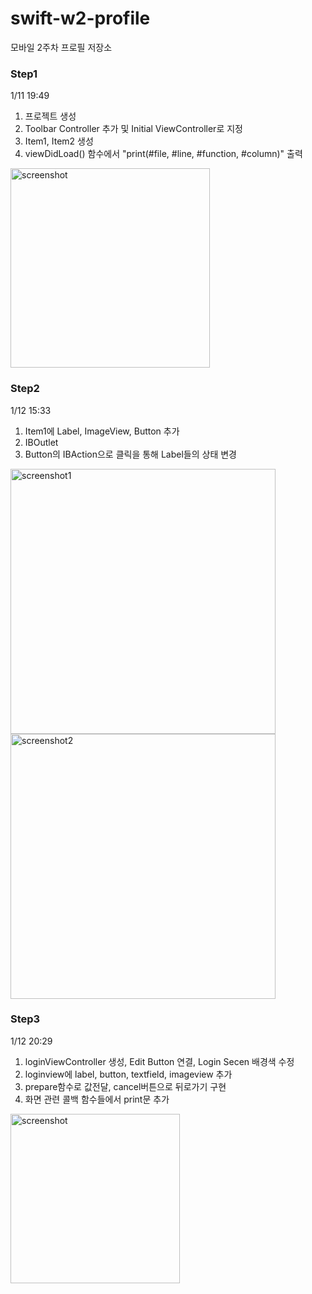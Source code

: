 # swift-w2-profile
모바일 2주차 프로필 저장소

### Step1
1/11 19:49
1. 프로젝트 생성
2. Toolbar Controller 추가 및 Initial ViewController로 지정
3. Item1, Item2 생성
4. viewDidLoad() 함수에서 "print(#file, #line, #function, #column)" 출력

<img width="319" alt="screenshot" src="https://user-images.githubusercontent.com/46565404/104172817-32b47d80-5448-11eb-9d41-d7bbc2885ff2.png">

### Step2
1/12 15:33
1. Item1에 Label, ImageView, Button 추가
2. IBOutlet
3. Button의 IBAction으로 클릭을 통해 Label들의 상태 변경 

<img width="424" alt="screenshot1" src="https://user-images.githubusercontent.com/46565404/104278550-2124b180-54ec-11eb-81c9-4b160a1289bb.png">
<img width="424" alt="screenshot2" src="https://user-images.githubusercontent.com/46565404/104278665-4dd8c900-54ec-11eb-90df-06544ba887b6.png">

### Step3
1/12 20:29
1. loginViewController 생성, Edit Button 연결, Login Secen 배경색 수정
2. loginview에 label, button, textfield, imageview 추가
3. prepare함수로 값전달, cancel버튼으로 뒤로가기 구현
4. 화면 관련 콜백 함수들에서 print문 추가

<img width="271" alt="screenshot" src="https://user-images.githubusercontent.com/46565404/104309235-306c2500-5515-11eb-9351-3bd8e4e4baeb.png">
